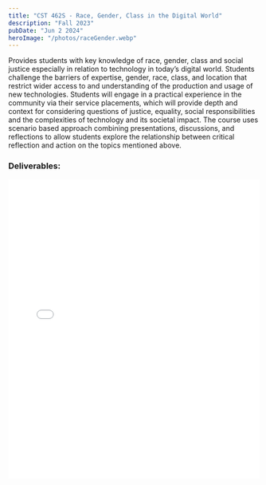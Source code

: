 ```yaml
---
title: "CST 462S - Race, Gender, Class in the Digital World"
description: "Fall 2023"
pubDate: "Jun 2 2024"
heroImage: "/photos/raceGender.webp"
---
```


Provides students with key knowledge of race, gender, class and social justice especially in relation
to technology in today’s digital world. Students challenge the barriers of expertise, gender, race,
class, and location that restrict wider access to and understanding of the production and usage of
new technologies. Students will engage in a practical experience in the community via their service
placements, which will provide depth and context for considering questions of justice, equality,
social responsibilities and the complexities of technology and its societal impact. The course uses
scenario based approach combining presentations, discussions, and reflections to allow students
explore the relationship between critical reflection and action on the topics mentioned above.

<h3>Deliverables:</h3>
<embed src="/pdfs/CST426s_FinalPaper.pdf" type="application/pdf" width="100%" height="600px" />

